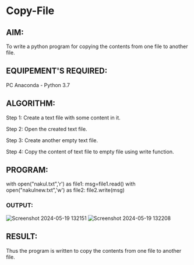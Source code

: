 # Copy-File
## AIM:
To write a python program for copying the contents from one file to another file.
## EQUIPEMENT'S REQUIRED: 
PC
Anaconda - Python 3.7
## ALGORITHM: 
Step 1:
Create a text file with some content in it.

Step 2:
Open the created text file.

Step 3:
Create another empty text file.

Step 4:
Copy the content of text file to empty file using write function.
## PROGRAM:
with open("nakul.txt",'r') as file1:
    msg=file1.read()
with open("nakulnew.txt",'w') as file2:
    file2.write(msg)
### OUTPUT:
![Screenshot 2024-05-19 132151](https://github.com/Nakul1411/Copy-File/assets/138849780/eb8eb03e-d5f1-466f-b9f3-5796a47cddcc)
![Screenshot 2024-05-19 132208](https://github.com/Nakul1411/Copy-File/assets/138849780/777af908-aaf2-4dda-bfa0-de3ca68abd10)

## RESULT:
Thus the program is written to copy the contents from one file to another file.
